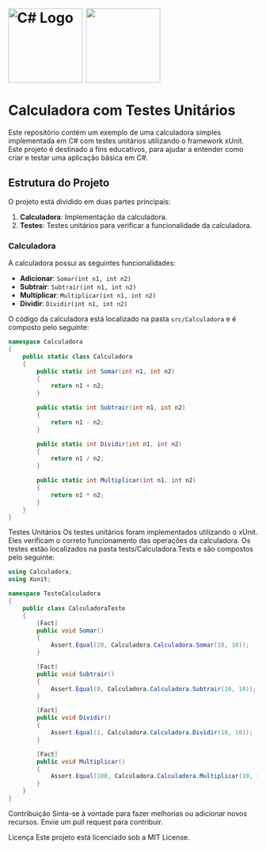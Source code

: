 # <img src="https://upload.wikimedia.org/wikipedia/commons/4/4f/Csharp_Logo.png" alt="C# Logo" width="150" style="vertical-align: middle;"/> <img src="https://avatars.githubusercontent.com/u/2092016?s=200&v=4" width="150" style="vertical-align: middle;"/>

# Calculadora com Testes Unitários

Este repositório contém um exemplo de uma calculadora simples implementada em C# com testes unitários utilizando o framework xUnit. Este projeto é destinado a fins educativos, para ajudar a entender como criar e testar uma aplicação básica em C#.

## Estrutura do Projeto

O projeto está dividido em duas partes principais:
1. **Calculadora**: Implementação da calculadora.
2. **Testes**: Testes unitários para verificar a funcionalidade da calculadora.

### Calculadora

A calculadora possui as seguintes funcionalidades:
- **Adicionar**: `Somar(int n1, int n2)`
- **Subtrair**: `Subtrair(int n1, int n2)`
- **Multiplicar**: `Multiplicar(int n1, int n2)`
- **Dividir**: `Dividir(int n1, int n2)`

O código da calculadora está localizado na pasta `src/Calculadora` e é composto pelo seguinte:

```csharp
namespace Calculadora
{
    public static class Calculadora
    {
        public static int Somar(int n1, int n2)
        {
            return n1 + n2;
        }

        public static int Subtrair(int n1, int n2)
        {
            return n1 - n2;
        }

        public static int Dividir(int n1, int n2)
        {
            return n1 / n2;
        }

        public static int Multiplicar(int n1, int n2)
        {
            return n1 * n2;
        }
    }
}
```
Testes Unitários
Os testes unitários foram implementados utilizando o xUnit. Eles verificam o correto funcionamento das operações da calculadora. Os testes estão localizados na pasta tests/Calculadora.Tests e são compostos pelo seguinte:

```csharp
using Calculadora;
using Xunit;

namespace TesteCalculadora
{
    public class CalculadoraTeste
    {
        [Fact]
        public void Somar()
        {
            Assert.Equal(20, Calculadora.Calculadora.Somar(10, 10));
        }

        [Fact]
        public void Subtrair()
        {
            Assert.Equal(0, Calculadora.Calculadora.Subtrair(10, 10));
        }

        [Fact]
        public void Dividir()
        {
            Assert.Equal(1, Calculadora.Calculadora.Dividir(10, 10));
        }

        [Fact]
        public void Multiplicar()
        {
            Assert.Equal(100, Calculadora.Calculadora.Multiplicar(10, 10));
        }
    }
}
```
Contribuição
Sinta-se à vontade para fazer melhorias ou adicionar novos recursos. Envie um pull request para contribuir.

Licença
Este projeto está licenciado sob a MIT License.
